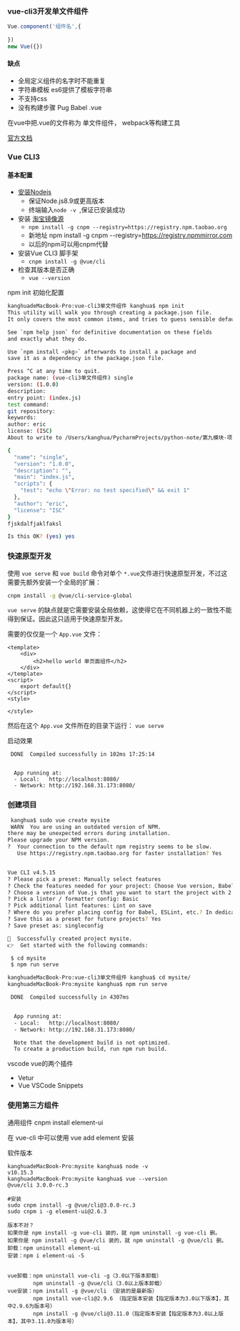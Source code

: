 ### vue-cli3开发单文件组件
```js
Vue.component('组件名',{
	
})
new Vue({})

```
#### 缺点
- 全局定义组件的名字时不能重复
- 字符串模板 es6提供了模板字符串
- 不支持css
- 没有构建步骤 Pug Babel  .vue

在vue中把.vue的文件称为 单文件组件， webpack等构建工具

[官方文档](https://cn.vuejs.org/v2/guide/single-file-components.html)

### Vue CLI3
#### 基本配置

- [安装Nodejs](https://nodejs.org/en/download/)
    - 保证Node.js8.9或更高版本
    - 终端输入`node -v `,保证已安装成功
- 安装 [淘宝镜像源](https://npmmirror.com/)
    - `npm install -g cnpm --registry=https://registry.npm.taobao.org`
    - 新地址 npm install -g cnpm --registry=https://registry.npmmirror.com
    - 以后的npm可以用cnpm代替
- 安装Vue CLI3 脚手架
    - `cnpm install -g @vue/cli`
- 检查其版本是否正确
    - `vue --version`

npm init 初始化配置
```bash
kanghuadeMacBook-Pro:vue-cli3单文件组件 kanghua$ npm init
This utility will walk you through creating a package.json file.
It only covers the most common items, and tries to guess sensible defaults.

See `npm help json` for definitive documentation on these fields
and exactly what they do.

Use `npm install <pkg>` afterwards to install a package and
save it as a dependency in the package.json file.

Press ^C at any time to quit.
package name: (vue-cli3单文件组件) single
version: (1.0.0) 
description: 
entry point: (index.js) 
test command: 
git repository: 
keywords: 
author: eric
license: (ISC) 
About to write to /Users/kanghua/PycharmProjects/python-note/第九模块-项目实战vue-路飞学城开发/2.VUE全家桶+商城实战开发/vue-cli3单文件组件/package.json:

{
  "name": "single",
  "version": "1.0.0",
  "description": "",
  "main": "index.js",
  "scripts": {
    "test": "echo \"Error: no test specified\" && exit 1"
  },
  "author": "eric",
  "license": "ISC"
}
fjskdalfjaklfaksl

Is this OK? (yes) yes
```

### 快速原型开发
使用 `vue serve` 和 `vue build` 命令对单个 `*.vue`文件进行快速原型开发，不过这需要先额外安装一个全局的扩展：
```bash
cnpm install -g @vue/cli-service-global 
```
`vue serve` 的缺点就是它需要安装全局依赖，这使得它在不同机器上的一致性不能得到保证。因此这只适用于快速原型开发。

需要的仅仅是一个 `App.vue` 文件：
```vue
<template>
	<div>
		<h2>hello world 单页面组件</h2>
	</div>
</template>
<script>
	export default{}
</script>
<style>
	
</style>

```
然后在这个 `App.vue` 文件所在的目录下运行：
`vue serve`

启动效果
```
 DONE  Compiled successfully in 102ms 17:25:14


  App running at:
  - Local:   http://localhost:8080/ 
  - Network: http://192.168.31.173:8080/
```

### 创建项目
```bash
 kanghua$ sudo vue create mysite
 WARN  You are using an outdated version of NPM.
there may be unexpected errors during installation.
Please upgrade your NPM version.
?  Your connection to the default npm registry seems to be slow.
   Use https://registry.npm.taobao.org for faster installation? Yes


Vue CLI v4.5.15
? Please pick a preset: Manually select features
? Check the features needed for your project: Choose Vue version, Babel, Linter
? Choose a version of Vue.js that you want to start the project with 2.x
? Pick a linter / formatter config: Basic
? Pick additional lint features: Lint on save
? Where do you prefer placing config for Babel, ESLint, etc.? In dedicated config files
? Save this as a preset for future projects? Yes
? Save preset as: singleconfig

🎉  Successfully created project mysite.
👉  Get started with the following commands:

 $ cd mysite
 $ npm run serve

kanghuadeMacBook-Pro:vue-cli3单文件组件 kanghua$ cd mysite/
kanghuadeMacBook-Pro:mysite kanghua$ npm run serve

 DONE  Compiled successfully in 4307ms                                                                                                                           17:42:32


  App running at:
  - Local:   http://localhost:8080/ 
  - Network: http://192.168.31.173:8080/

  Note that the development build is not optimized.
  To create a production build, run npm run build.
```

vscode vue的两个插件
- Vetur
- Vue VSCode Snippets



### 使用第三方组件
通用组件 cnpm install element-ui 

在 vue-cli 中可以使用 vue add element 安装 




软件版本
```shell
kanghuadeMacBook-Pro:mysite kanghua$ node -v
v10.15.3
kanghuadeMacBook-Pro:mysite kanghua$ vue --version
@vue/cli 3.0.0-rc.3

#安装
sudo cnpm install -g @vue/cli@3.0.0-rc.3
sudo cnpm i -g element-ui@2.6.3

版本不对？
如果你是 npm install -g vue-cli 装的，就 npm uninstall -g vue-cli 删。
如果你是 npm install -g @vue/cli 装的，就 npm uninstall -g @vue/cli 删。
卸载：npm uninstall element-ui
安装：npm i element-ui -S


vue卸载：npm uninstall vue-cli -g（3.0以下版本卸载）
        npm uninstall -g @vue/cli（3.0以上版本卸载）
vue安装：npm install -g @vue/cli （安装的是最新版）
        npm install vue-cli@2.9.6 （指定版本安装【指定版本为3.0以下版本】，其中2.9.6为版本号）
        npm install -g @vue/cli@3.11.0（指定版本安装【指定版本为3.0以上版本】，其中3.11.0为版本号）




```
